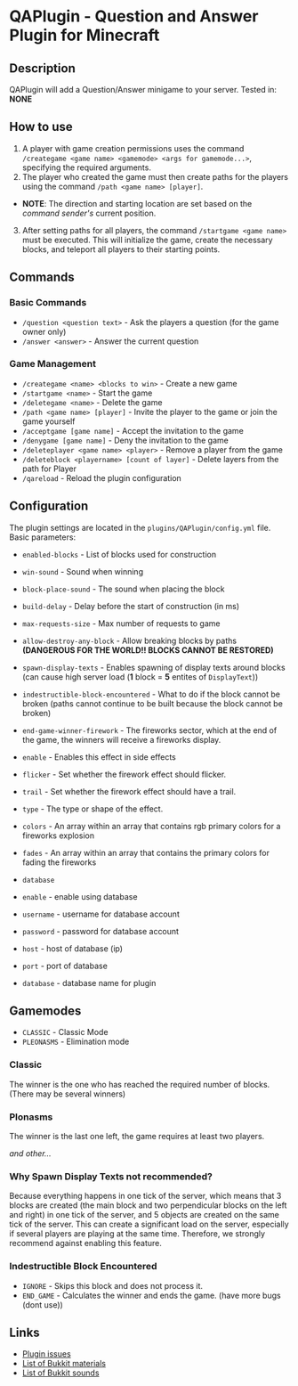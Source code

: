 # QAPlugin - Question and Answer Plugin for Minecraft

## Description
QAPlugin will add a Question/Answer minigame to your server.
Tested in: **NONE**

## How to use
1.  A player with game creation permissions uses the command `/creategame <game name> <gamemode> <args for gamemode...>`, specifying the required arguments.
2.  The player who created the game must then create paths for the players using the command `/path <game name> [player]`.
 - **NOTE**: The direction and starting location are set based on the *command sender's* current position.
3.  After setting paths for all players, the command `/startgame <game name>` must be executed. This will initialize the game, create the necessary blocks, and teleport all players to their starting points.

## Commands

### Basic Commands
- `/question <question text>` - Ask the players a question (for the game owner only)
- `/answer <answer>` - Answer the current question

### Game Management
- `/creategame <name> <blocks to win>` - Create a new game
- `/startgame <name>` - Start the game
- `/deletegame <name>` - Delete the game
- `/path <game name> [player]` - Invite the player to the game or join the game yourself
- `/acceptgame [game name]` - Accept the invitation to the game
- `/denygame [game name]` - Deny the invitation to the game
- `/deleteplayer <game name> <player>` - Remove a player from the game
- `/deleteblock <playername> [count of layer]` - Delete layers from the path for Player
- `/qareload` - Reload the plugin configuration

## Configuration
The plugin settings are located in the `plugins/QAPlugin/config.yml` file. Basic parameters:

- `enabled-blocks` - List of blocks used for construction
 - `win-sound` - Sound when winning
 - `block-place-sound` - The sound when placing the block
 - `build-delay` - Delay before the start of construction (in ms)
 - `max-requests-size` - Max number of requests to game
 - `allow-destroy-any-block` - Allow breaking blocks by paths **(DANGEROUS FOR THE WORLD!! BLOCKS CANNOT BE RESTORED)**
 - `spawn-display-texts` - Enables spawning of display texts around blocks (can cause high server load (**1** block = **5** entites of `DisplayText`))
 - `indestructible-block-encountered` - What to do if the block cannot be broken (paths cannot continue to be built because the block cannot be broken)

- `end-game-winner-firework` - The fireworks sector, which at the end of the game, the winners will receive a fireworks display.
 - `enable` - Enables this effect in side effects
 - `flicker` - Set whether the firework effect should flicker.
 - `trail` - Set whether the firework effect should have a trail.
 - `type` - The type or shape of the effect.
 - `colors` - An array within an array that contains rgb primary colors for a fireworks explosion
 - `fades` - An array within an array that contains the primary colors for fading the fireworks

- `database`
 - `enable` - enable using database
 - `username` - username for database account
 - `password` - password for database account
 - `host` - host of database (ip)
 - `port` - port of database
 - `database` - database name for plugin

## Gamemodes
- `CLASSIC` - Classic Mode
- `PLEONASMS` - Elimination mode

### Classic
The winner is the one who has reached the required number of blocks. (There may be several winners)

### Plonasms
The winner is the last one left, the game requires at least two players.

*and other...*

### Why Spawn Display Texts not recommended?
Because everything happens in one tick of the server, which means that 3 blocks are created (the main block and two perpendicular blocks on the left and right) in one tick of the server, and 5 objects are created on the same tick of the server. This can create a significant load on the server, especially if several players are playing at the same time. Therefore, we strongly recommend against enabling this feature.

### Indestructible Block Encountered
- `IGNORE` - Skips this block and does not process it.
- `END_GAME` - Calculates the winner and ends the game. (have more bugs (dont use))

## Links
- [Plugin issues](https://github.com/Kredwi/QAPlugin/issues)
- [List of Bukkit materials](https://helpch.at/docs/1.19.4/org/bukkit/Material.html)
- [List of Bukkit sounds](https://helpch.at/docs/1.19.4/org/bukkit/Sound.html)
